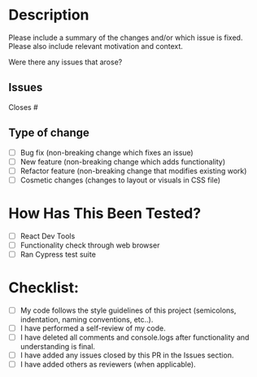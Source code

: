 # Description
Please include a summary of the changes and/or which issue is fixed. Please also include relevant motivation and context. 

Were there any issues that arose? 

## Issues
Closes #

## Type of change
- [ ] Bug fix (non-breaking change which fixes an issue)
- [ ] New feature (non-breaking change which adds functionality)
- [ ] Refactor feature (non-breaking change that modifies existing work)
- [ ] Cosmetic changes (changes to layout or visuals in CSS file)

# How Has This Been Tested?
- [ ] React Dev Tools
- [ ] Functionality check through web browser
- [ ] Ran Cypress test suite

# Checklist:
- [ ] My code follows the style guidelines of this project (semicolons, indentation, naming conventions, etc..).
- [ ] I have performed a self-review of my code.
- [ ] I have deleted all comments and console.logs after functionality and understanding is final.
- [ ] I have added any issues closed by this PR in the Issues section.
- [ ] I have added others as reviewers (when applicable).